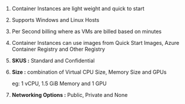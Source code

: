 1. Container Instances are light weight and quick to start

2. Supports Windows and Linux Hosts

3. Per Second billing where as VMs are billed based on minutes

4. Container Instances can use images from Quick Start Images, Azure Container Registry and Other Registry

5. **SKUS :** Standard and Confidential

6. **Size :** combination of Virtual CPU Size, Memory Size and GPUs

   eg: 1 vCPU, 1.5 GiB Memory and 1 GPU

7. **Networking Options :** Public, Private and None
